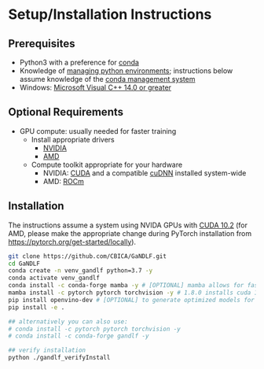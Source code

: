 # Setup/Installation Instructions

## Prerequisites

- Python3 with a preference for [conda](https://www.anaconda.com/)
- Knowledge of [managing python environments](https://docs.python.org/3/tutorial/venv.html); instructions below assume knowledge of the [conda management system](https://docs.conda.io/projects/conda/en/latest/user-guide/tasks/manage-environments.html)
- Windows: [Microsoft Visual C++ 14.0 or greater](http://visualstudio.microsoft.com/visual-cpp-build-tools)

## Optional Requirements

- GPU compute: usually needed for faster training
  - Install appropriate drivers
    - [NVIDIA](https://www.nvidia.com/Download/index.aspx?lang=en-us)
    - [AMD](https://www.amd.com/en/support)
  - Compute toolkit appropriate for your hardware
    - NVIDIA: [CUDA](https://developer.nvidia.com/cuda-download) and a compatible [cuDNN](https://developer.nvidia.com/cudnn) installed system-wide
    - AMD: [ROCm](https://www.amd.com/en/graphics/servers-solutions-rocm)

## Installation

The instructions assume a system using NVIDA GPUs with [CUDA 10.2](https://developer.nvidia.com/cuda-toolkit-archive) (for AMD, please make the appropriate change during PyTorch installation from https://pytorch.org/get-started/locally).

```bash
git clone https://github.com/CBICA/GaNDLF.git
cd GaNDLF
conda create -n venv_gandlf python=3.7 -y
conda activate venv_gandlf
conda install -c conda-forge mamba -y # [OPTIONAL] mamba allows for faster dependency solving
mamba install -c pytorch pytorch torchvision -y # 1.8.0 installs cuda 10.2 by default, personalize based on your system via https://pytorch.org/get-started/locally
pip install openvino-dev # [OPTIONAL] to generate optimized models for inference
pip install -e .

## alternatively you can also use:
# conda install -c pytorch pytorch torchvision -y
# conda install -c conda-forge gandlf -y

## verify installation
python ./gandlf_verifyInstall
```
